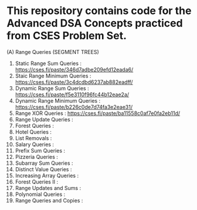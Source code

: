 # This repository contains code for the Advanced DSA Concepts practiced from CSES Problem Set.

(A) Range Queries (SEGMENT TREES)
  1. Static Range Sum Queries : https://cses.fi/paste/346d7adbe209efd12eada6/
  2. Staic Range Minimum Queries : https://cses.fi/paste/3c4dcdbd6237ab882eadff/
  3. Dynamic Range Sum Queries : https://cses.fi/paste/f5e3110f96fc44b12eae2a/
  4. Dynamic Range Minimum Queries : https://cses.fi/paste/b226c0de7d74fa3e2eae31/
  5. Range XOR Queries : https://cses.fi/paste/ba11558c0af7e0fa2eb11d/
  6. Range Update Queries : 
  7. Forest Queries : 
  8. Hotel Queries : 
  9. List Removals : 
  10. Salary Queries : 
  11. Prefix Sum Queries : 
  12. Pizzeria Queries : 
  13. Subarray Sum Queries : 
  14. Distinct Value Queries : 
  15. Increasing Array Queries :
  16. Forest Queries II : 
  17. Range Updates and Sums : 
  18. Polynomial Queries : 
  19. Range Queries and Copies : 
